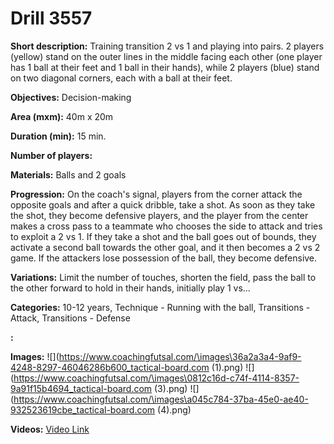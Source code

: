 # Drill 3557

**Short description:**
Training transition 2 vs 1 and playing into pairs. 2 players (yellow) stand on the outer lines in the middle facing each other (one player has 1 ball at their feet and 1 ball in their hands), while 2 players (blue) stand on two diagonal corners, each with a ball at their feet.

**Objectives:**
Decision-making

**Area (mxm):**
40m x 20m

**Duration (min):**
15 min.

**Number of players:**


**Materials:**
Balls and 2 goals

**Progression:**
On the coach's signal, players from the corner attack the opposite goals and after a quick dribble, take a shot. As soon as they take the shot, they become defensive players, and the player from the center makes a cross pass to a teammate who chooses the side to attack and tries to exploit a 2 vs 1. If they take a shot and the ball goes out of bounds, they activate a second ball towards the other goal, and it then becomes a 2 vs 2 game. If the attackers lose possession of the ball, they become defensive.

**Variations:**
Limit the number of touches, shorten the field, pass the ball to the other forward to hold in their hands, initially play 1 vs...

**Categories:**
10-12 years, Technique - Running with the ball, Transitions - Attack, Transitions - Defense

**:**


**Images:**
![](https://www.coachingfutsal.com/\images\36a2a3a4-9af9-4248-8297-46046286b600_tactical-board.com (1).png)
![](https://www.coachingfutsal.com/\images\0812c16d-c74f-4114-8357-9a91f15b4694_tactical-board.com (3).png)
![](https://www.coachingfutsal.com/\images\a045c784-37ba-45e0-ae40-932523619cbe_tactical-board.com (4).png)

**Videos:**
[Video Link](https://www.youtube.com/embed/_l_I8UdRlPs)

